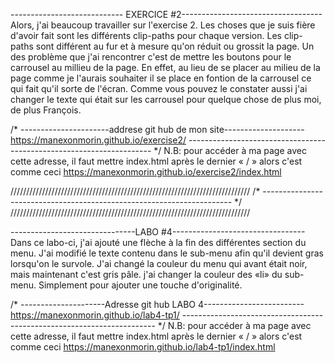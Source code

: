 ---------------------------- EXERCICE #2-----------------------------------
Alors, j'ai beaucoup travailler sur l'exercise 2. 
Les choses que je suis fière d'avoir fait sont les différents clip-paths pour chaque version. Les clip-paths sont différent au fur et à mesure qu'on réduit ou grossit la page.
Un des problème que j'ai rencontrer c'est de mettre les boutons pour le carrousel au millieu de la page. En effet, au lieu de se placer au milieu de la page comme je l'aurais souhaiter il se place en fontion de la carrousel ce qui fait qu'il sorte de l'écran.
Comme vous pouvez le constater aussi j'ai changer le texte qui était sur les carrousel pour quelque chose de plus moi, de plus François.

/* ----------------------addrese git hub de mon site--------------------
https://manexonmorin.github.io/exercise2/
--------------------------------------------------------------------- */
N.B: pour accéder à ma page avec cette adresse, il faut mettre index.html après le dernier « / » alors c'est comme ceci
https://manexonmorin.github.io/exercise2/index.html

////////////////////////////////////////////////////////////////////////////
/* ---------------------------------------------------------------------- */
////////////////////////////////////////////////////////////////////////////

-------------------------------LABO #4---------------------------------
Dans ce labo-ci, j'ai ajouté une flèche à la fin des différentes section du menu.
J'ai modifié le texte contenu dans le sub-menu afin qu'il devient gras lorsqu'on le survole.
J'ai changé la couleur du menu qui avant était noir, mais maintenant c'est gris pâle.
j'ai changer la couleur des «li» du sub-menu. Simplement pour ajouter une touche d'originalité.

/* ---------------------Adresse git hub LABO 4------------------------- 
https://manexonmorin.github.io/lab4-tp1/
----------------------------------------------------------------------- */
N.B: pour accéder à ma page avec cette adresse, il faut mettre index.html après le dernier « / » alors c'est comme ceci
https://manexonmorin.github.io/lab4-tp1/index.html